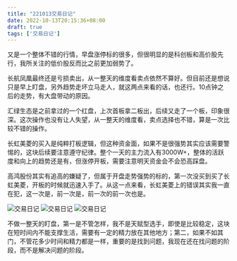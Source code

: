 ```yaml
---
title: "221013交易日记"
date: 2022-10-13T20:15:36+08:00
draft: true
tags: ['交易日记']
---
```


又是一个整体不错的行情，早盘涨停标的很多，但很明显的是科创板和高价股先行，我所关注的低价股反而比之前更加弱势了。

长航凤凰最终还是亏损卖出，从一整天的维度看卖点依然不算好。但目前还是想说只是早上盯盘，另外趋势走坏立马走人，就这两点来看的话，也还行。10点钟之后的走势，有大盘带动的原因。

汇绿生态是之前拿过的一个红盘，上次首板拿二板出，后续又走了一个板，印象很深。这次操作也没有让人失望，从一整天的维度看，卖点选择也不错，算是一次比较不错的操作。

长虹美菱的买入是纯粹打板逻辑，但这种资金面，如果不是很强势其实应该需要警惕的，这块后续要注意遵守纪律。整个一天的主力流入有3000W+，整体的活跃度和向上的趋势还是有，但涨停开板，需要注意明天资金会不会恐高踩盘。

高鸿股份其实有追高的嫌疑了，但属于开盘走势强势的标的，第一次没买到买了长虹美菱，开板的时候就迅速入手了。从这一点来看，长虹美菱上的错误其实我一直在犯，这一次是，前一次是，前一次的前一次也是。

![交易日记](/images/221013/IMG_0552.jpg)
![交易日记](/images/221013/IMG_0553.jpg)
![交易日记](/images/221013/IMG_0554.jpg)

不做一整天的盯盘，第一是不管怎样，我不是天赋型选手，即使是比较稳定，这块在短时间内不能支撑生活，需要有一定的精力放在其他地方；第二，如果不如其门，不管花多少时间和精力都是一样，重要的是找到问题，我现在还在找问题的阶段，而不是解决问题的阶段。